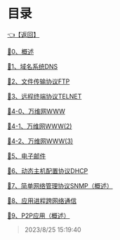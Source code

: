 # 目录  


[👈【返回】](/--目录--/计算机网络/--目录--计算机网络)  


[📜0、概述](/计算机网络/6、应用层/0、概述)  

[📜1、域名系统DNS](/计算机网络/6、应用层/1、域名系统DNS)  

[📜2、文件传输协议FTP](/计算机网络/6、应用层/2、文件传输协议FTP)  

[📜3、远程终端协议TELNET](/计算机网络/6、应用层/3、远程终端协议TELNET)  

[📜4-0、万维网WWW](/计算机网络/6、应用层/4-0、万维网WWW)  

[📜4-1、万维网WWW(2)](/计算机网络/6、应用层/4-1、万维网WWW(2))  

[📜4-2、万维网WWW(3)](/计算机网络/6、应用层/4-2、万维网WWW(3))  

[📜5、电子邮件](/计算机网络/6、应用层/5、电子邮件)  

[📜6、动态主机配置协议DHCP](/计算机网络/6、应用层/6、动态主机配置协议DHCP)  

[📜7、简单网络管理协议SNMP（概述）](/计算机网络/6、应用层/7、简单网络管理协议SNMP（概述）)  

[📜8、应用进程跨网络通信](/计算机网络/6、应用层/8、应用进程跨网络通信)  

[📜9、P2P应用（概述）](/计算机网络/6、应用层/9、P2P应用（概述）)  







> 2023/8/25 15:19:40
